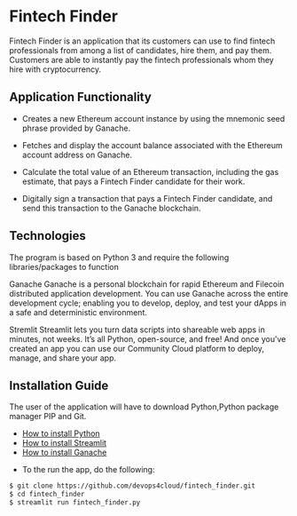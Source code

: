 
# Fintech Finder

Fintech Finder is an application that its customers can use to find fintech professionals from among a list of candidates, hire them, and pay them. Customers are able to instantly pay the fintech professionals whom they hire with cryptocurrency.

## Application Functionality

- Creates a new Ethereum account instance by using the mnemonic seed phrase provided by Ganache.

- Fetches and display the account balance associated with the Ethereum account address on Ganache.

- Calculate the total value of an Ethereum transaction, including the gas estimate, that pays a Fintech Finder candidate for their work.

- Digitally sign a transaction that pays a Fintech Finder candidate, and send this transaction to the Ganache blockchain.

## Technologies

The program is based on Python 3 and require the following libraries/packages to function

Ganache
Ganache is a personal blockchain for rapid Ethereum and Filecoin distributed application development. You can use Ganache across the entire development cycle; enabling you to develop, deploy, and test your dApps in a safe and deterministic environment.

Stremlit
Streamlit lets you turn data scripts into shareable web apps in minutes, not weeks. It’s all Python, open-source, and free! And once you’ve created an app you can use our Community Cloud platform to deploy, manage, and share your app.


## Installation Guide

The user of the application will have to download Python,Python package manager PIP and Git.

   - [How to install Python](https://www.python.org/downloads/) 
   - [How to install Streamlit](https://docs.streamlit.io/library/get-started/installation)
   - [How to install Ganache](https://trufflesuite.com/ganache/)

* To the run the app, do the following:

```bash
$ git clone https://github.com/devops4cloud/fintech_finder.git
$ cd fintech_finder
$ streamlit run fintech_finder.py

```



